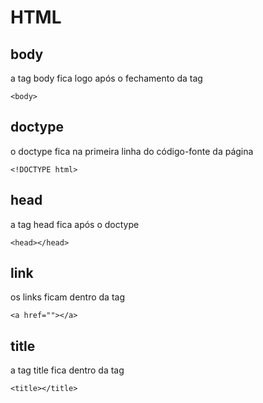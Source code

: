 # HTML

## body

a tag body fica logo após o fechamento da tag <head>

	<body>

## doctype

o doctype fica na primeira linha do código-fonte da página

	<!DOCTYPE html>

## head

a tag head fica após o doctype

	<head></head>

## link

os links ficam dentro da tag <body>

	<a href=""></a>

## title

a tag title fica dentro da tag <head>

	<title></title>
